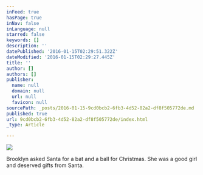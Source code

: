 ```yaml
---
inFeed: true
hasPage: true
inNav: false
inLanguage: null
starred: false
keywords: []
description: ''
datePublished: '2016-01-15T02:29:51.322Z'
dateModified: '2016-01-15T02:29:27.445Z'
title: ''
author: []
authors: []
publisher:
  name: null
  domain: null
  url: null
  favicon: null
sourcePath: _posts/2016-01-15-9cd0bcb2-6fb3-4d52-82a2-df8f505772de.md
published: true
url: 9cd0bcb2-6fb3-4d52-82a2-df8f505772de/index.html
_type: Article

---
```

![](https://the-grid-user-content.s3-us-west-2.amazonaws.com/2571f1c2-77c7-45ef-a3a1-ccbbe0e8fe8a.jpg)

Brooklyn asked Santa for a bat and a ball for Christmas. She was a good girl and deserved gifts from Santa.